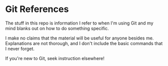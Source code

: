 
# Git References

The stuff in this repo is information I refer to when I'm using Git and my mind blanks out on how to do something specific.

I make no claims that the material will be useful for anyone besides me. Explanations are not thorough, and I don't include the basic commands that I never forget.

If you're new to Git, seek instruction elsewhere!
